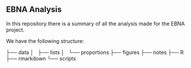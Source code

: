 
## EBNA Analysis

In this repository there is a summary of all the analysis made for the EBNA project.

We have the following structure:

├── data
│   ├── lists
│   └── proportions
├── figures
├── notes
├── R
├── rmarkdown
└── scripts

